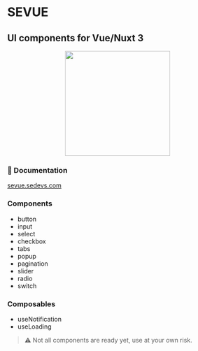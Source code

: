 # SEVUE

## UI components for Vue/Nuxt 3

<div align="center" width="100%">
  <img width="240" src="https://i.imgur.com/fQhpqDY.png"> 
</div>

### 📌 Documentation
[sevue.sedevs.com](https://sevue.sedevs.com)

### Components
- button
- input
- select
- checkbox
- tabs
- popup
- pagination
- slider
- radio
- switch

### Composables
- useNotification
- useLoading

> ⚠️ Not all components are ready yet, use at your own risk.